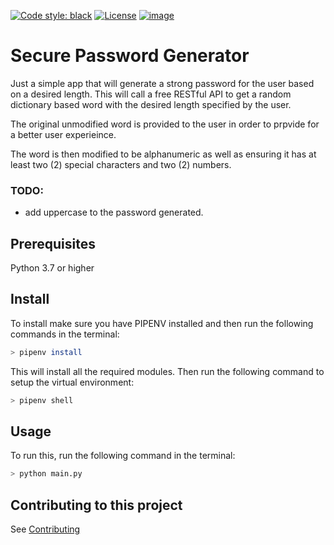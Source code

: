[![Code style: black](https://img.shields.io/badge/code%20style-black-000000.svg)](https://github.com/psf/black) [![License](https://img.shields.io/badge/License-Apache_2.0-blue.svg)](https://opensource.org/licenses/Apache-2.0) [![image](https://img.shields.io/pypi/pyversions/pipenv.svg)](https://python.org/pypi/pipenv)


# Secure Password Generator
Just a simple app that will generate a strong password for the user based on a desired length.  This will call a free RESTful API to get a random dictionary based word with the desired length specified by the user.

The original unmodified word is provided to the user in order to prpvide for a better user experieince.

The word is then modified to be alphanumeric as well as ensuring it has at least two (2) special characters and two (2) numbers.

### TODO:
- add uppercase to the password generated.

## Prerequisites
Python 3.7 or higher

## Install
To install make sure you have PIPENV installed and then run the following commands in the terminal:

```bash
> pipenv install
```

This will install all the required modules.  Then run the following command to setup the virtual environment:

```bash
> pipenv shell
```

## Usage
To run this, run the following command in the terminal:

```bash
> python main.py
```

## Contributing to this project
See [Contributing](/CONTRIBUTING.md)
